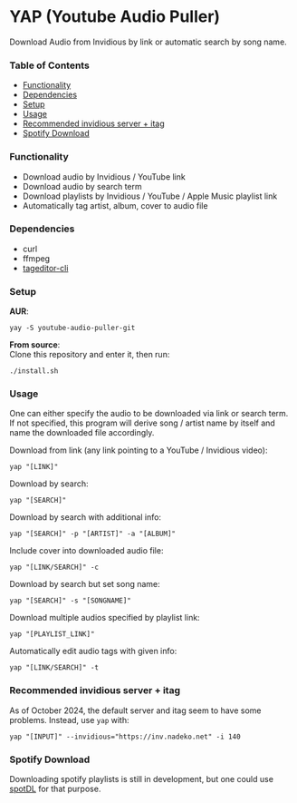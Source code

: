 # YAP (Youtube Audio Puller)
Download Audio from Invidious by link or automatic search by song name.

### Table of Contents

- [Functionality](#functionality)
- [Dependencies](#dependencies)
- [Setup](#setup)
- [Usage](#usage)
- [Recommended invidious server + itag](#recommended-invidious-server-itag)
- [Spotify Download](#spotify-download)

### Functionality
- Download audio by Invidious / YouTube link
- Download audio by search term
- Download playlists by Invidious / YouTube / Apple Music playlist link
- Automatically tag artist, album, cover to audio file

### Dependencies
- curl
- ffmpeg
- [tageditor-cli](https://github.com/Martchus/tageditor?tab=readme-ov-file)

### Setup
**AUR**:
```
yay -S youtube-audio-puller-git
```
**From source**:  
Clone this repository and enter it, then run:
```
./install.sh
```
### Usage
One can either specify the audio to be downloaded via link or search term.
If not specified, this program will derive song / artist name by itself 
and name the downloaded file accordingly.


Download from link (any link pointing to a YouTube / Invidious video):
```
yap "[LINK]"
```
Download by search:
```
yap "[SEARCH]"
```
Download by search with additional info:
```
yap "[SEARCH]" -p "[ARTIST]" -a "[ALBUM]"
```
Include cover into downloaded audio file:
```
yap "[LINK/SEARCH]" -c
```
Download by search but set song name:
```
yap "[SEARCH]" -s "[SONGNAME]"
```
Download multiple audios specified by playlist link:
```
yap "[PLAYLIST_LINK]"
```
Automatically edit audio tags with given info:
```
yap "[LINK/SEARCH]" -t
```

### Recommended invidious server + itag
As of October 2024, the default server and itag seem to have some problems. Instead, use `yap` with:
```
yap "[INPUT]" --invidious="https://inv.nadeko.net" -i 140
```

### Spotify Download
Downloading spotify playlists is still in development,
but one could use [spotDL](https://github.com/spotDL/spotify-downloader) for that purpose.




